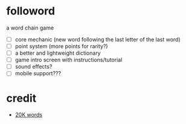 # followord

a word chain game

- [ ] core mechanic (new word following the last letter of the last word)
- [ ] point system (more points for rarity?)
- [ ] a better and lightweight dictionary
- [ ] game intro screen with instructions/tutorial
- [ ] sound effects?
- [ ] mobile support???

# credit
- [20K words](https://github.com/first20hours/google-10000-english/tree/master)